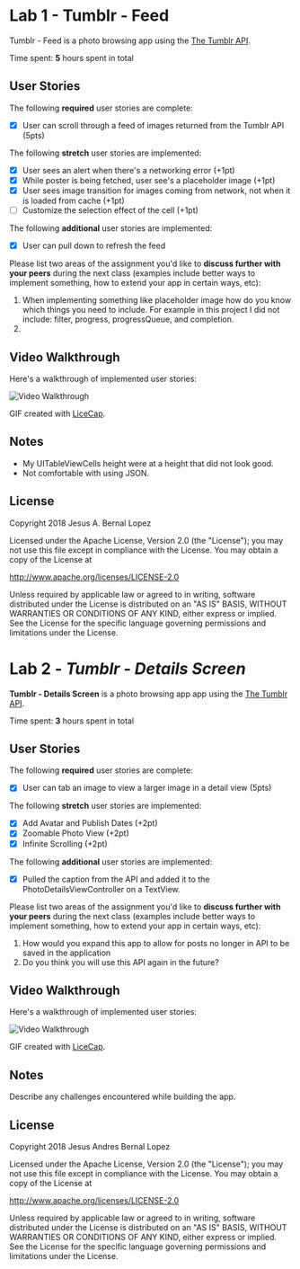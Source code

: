# Lab 1 - Tumblr - Feed

Tumblr - Feed is a photo browsing app using the [The Tumblr API](https://www.tumblr.com/docs/en/api/v2#posts).

Time spent: **5** hours spent in total

## User Stories

The following **required** user stories are complete:

 - [x] User can scroll through a feed of images returned from the Tumblr API (5pts)

The following **stretch** user stories are implemented:

- [x] User sees an alert when there's a networking error (+1pt)
- [x] While poster is being fetched, user see's a placeholder image (+1pt)
- [x] User sees image transition for images coming from network, not when it is loaded from cache (+1pt)
- [ ] Customize the selection effect of the cell (+1pt)

The following **additional** user stories are implemented:

- [x] User can pull down to refresh the feed

Please list two areas of the assignment you'd like to **discuss further with your peers** during the next class (examples include better ways to implement something, how to extend your app in certain ways, etc):

1. When implementing something like placeholder image how do you know which things you need to include. For example in this project I did not include: filter, progress, progressQueue, and completion.
2.

## Video Walkthrough

Here's a walkthrough of implemented user stories:

<img src='https://imgur.com/5FPgQ62.gif' title='Tumblr - Feed App' width='' alt='Video Walkthrough' />

GIF created with [LiceCap](http://www.cockos.com/licecap/).

## Notes

- My UITableViewCells height were at a height that did not look good.
- Not comfortable with using JSON.


## License

Copyright 2018 Jesus A. Bernal Lopez

Licensed under the Apache License, Version 2.0 (the "License");
you may not use this file except in compliance with the License.
You may obtain a copy of the License at

http://www.apache.org/licenses/LICENSE-2.0

Unless required by applicable law or agreed to in writing, software
distributed under the License is distributed on an "AS IS" BASIS,
WITHOUT WARRANTIES OR CONDITIONS OF ANY KIND, either express or implied.
See the License for the specific language governing permissions and
limitations under the License.


# Lab 2 - *Tumblr - Details Screen*

**Tumblr - Details Screen** is a photo browsing app app using the [The Tumblr API](https://www.tumblr.com/docs/en/api/v2#posts).

Time spent: **3** hours spent in total

## User Stories

The following **required** user stories are complete:

- [x] User can tab an image to view a larger image in a detail view (5pts)

The following **stretch** user stories are implemented:

- [x] Add Avatar and Publish Dates (+2pt)
- [x] Zoomable Photo View (+2pt)
- [x] Infinite Scrolling (+2pt)

The following **additional** user stories are implemented:

- [x] Pulled the caption from the API and added it to the PhotoDetailsViewController on a TextView.

Please list two areas of the assignment you'd like to **discuss further with your peers** during the next class (examples include better ways to implement something, how to extend your app in certain ways, etc):

1. How would you expand this app to allow for posts no longer in API to be saved in the application
2. Do you think you will use this API again in the future?

## Video Walkthrough

Here's a walkthrough of implemented user stories:

<img src='https://imgur.com/0NkRaRv.gif' title='Video Walkthrough' width='' alt='Video Walkthrough' />

GIF created with [LiceCap](http://www.cockos.com/licecap/).

## Notes

Describe any challenges encountered while building the app.

## License

Copyright 2018 Jesus Andres Bernal Lopez

Licensed under the Apache License, Version 2.0 (the "License");
you may not use this file except in compliance with the License.
You may obtain a copy of the License at

http://www.apache.org/licenses/LICENSE-2.0

Unless required by applicable law or agreed to in writing, software
distributed under the License is distributed on an "AS IS" BASIS,
WITHOUT WARRANTIES OR CONDITIONS OF ANY KIND, either express or implied.
See the License for the specific language governing permissions and
limitations under the License.


